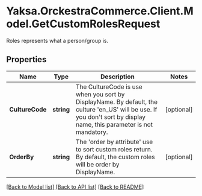# Yaksa.OrckestraCommerce.Client.Model.GetCustomRolesRequest
Roles represents what a person/group is.

## Properties

Name | Type | Description | Notes
------------ | ------------- | ------------- | -------------
**CultureCode** | **string** | The CultureCode is use when you sort by DisplayName. By default, the culture &#39;en_US&#39; will be use. If you don&#39;t sort by display name, this parameter is not mandatory. | [optional] 
**OrderBy** | **string** | The &#39;order by attribute&#39; use to sort custom roles return. By default, the custom roles will be order by DisplayName. | [optional] 

[[Back to Model list]](../README.md#documentation-for-models) [[Back to API list]](../README.md#documentation-for-api-endpoints) [[Back to README]](../README.md)

